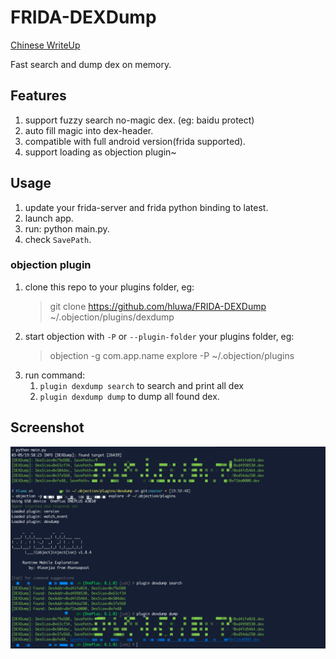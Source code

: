 # FRIDA-DEXDump

[Chinese WriteUp](https://bbs.pediy.com/thread-257829.htm)

Fast search and dump dex on memory.

## Features
1. support fuzzy search no-magic dex. (eg: baidu protect)
2. auto fill magic into dex-header.
3. compatible with full android version(frida supported).
4. support loading as objection plugin~

## Usage
1. update your frida-server and frida python binding to latest.
2. launch app.
3. run: python main.py.
4. check `SavePath`.

### objection plugin

1. clone this repo to your plugins folder, eg:
    > git clone https://github.com/hluwa/FRIDA-DEXDump ~/.objection/plugins/dexdump
2. start objection with `-P` or `--plugin-folder` your plugins folder, eg:
    > objection -g com.app.name explore -P ~/.objection/plugins
3. run command:
    1. ` plugin dexdump search ` to search and print all dex
    2. ` plugin dexdump dump ` to dump all found dex.

## Screenshot

![](screenshot.png)

